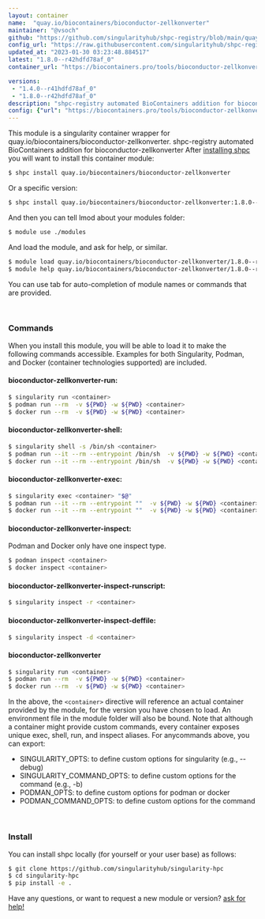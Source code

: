 ```yaml
---
layout: container
name:  "quay.io/biocontainers/bioconductor-zellkonverter"
maintainer: "@vsoch"
github: "https://github.com/singularityhub/shpc-registry/blob/main/quay.io/biocontainers/bioconductor-zellkonverter/container.yaml"
config_url: "https://raw.githubusercontent.com/singularityhub/shpc-registry/main/quay.io/biocontainers/bioconductor-zellkonverter/container.yaml"
updated_at: "2023-01-30 03:23:48.884517"
latest: "1.8.0--r42hdfd78af_0"
container_url: "https://biocontainers.pro/tools/bioconductor-zellkonverter"

versions:
 - "1.4.0--r41hdfd78af_0"
 - "1.8.0--r42hdfd78af_0"
description: "shpc-registry automated BioContainers addition for bioconductor-zellkonverter"
config: {"url": "https://biocontainers.pro/tools/bioconductor-zellkonverter", "maintainer": "@vsoch", "description": "shpc-registry automated BioContainers addition for bioconductor-zellkonverter", "latest": {"1.8.0--r42hdfd78af_0": "sha256:87ae0f4521990faebc0d9c35d78b965612224b8a7315a36b5039f5ae846d5cf7"}, "tags": {"1.4.0--r41hdfd78af_0": "sha256:3e2864fd74b6299c5b04b9fada95caeee13b8dba6169096e41f7500d966e44b0", "1.8.0--r42hdfd78af_0": "sha256:87ae0f4521990faebc0d9c35d78b965612224b8a7315a36b5039f5ae846d5cf7"}, "docker": "quay.io/biocontainers/bioconductor-zellkonverter"}
---
```


This module is a singularity container wrapper for quay.io/biocontainers/bioconductor-zellkonverter.
shpc-registry automated BioContainers addition for bioconductor-zellkonverter
After [installing shpc](#install) you will want to install this container module:


```bash
$ shpc install quay.io/biocontainers/bioconductor-zellkonverter
```

Or a specific version:

```bash
$ shpc install quay.io/biocontainers/bioconductor-zellkonverter:1.8.0--r42hdfd78af_0
```

And then you can tell lmod about your modules folder:

```bash
$ module use ./modules
```

And load the module, and ask for help, or similar.

```bash
$ module load quay.io/biocontainers/bioconductor-zellkonverter/1.8.0--r42hdfd78af_0
$ module help quay.io/biocontainers/bioconductor-zellkonverter/1.8.0--r42hdfd78af_0
```

You can use tab for auto-completion of module names or commands that are provided.

<br>

### Commands

When you install this module, you will be able to load it to make the following commands accessible.
Examples for both Singularity, Podman, and Docker (container technologies supported) are included.

#### bioconductor-zellkonverter-run:

```bash
$ singularity run <container>
$ podman run --rm  -v ${PWD} -w ${PWD} <container>
$ docker run --rm  -v ${PWD} -w ${PWD} <container>
```

#### bioconductor-zellkonverter-shell:

```bash
$ singularity shell -s /bin/sh <container>
$ podman run --it --rm --entrypoint /bin/sh  -v ${PWD} -w ${PWD} <container>
$ docker run --it --rm --entrypoint /bin/sh  -v ${PWD} -w ${PWD} <container>
```

#### bioconductor-zellkonverter-exec:

```bash
$ singularity exec <container> "$@"
$ podman run --it --rm --entrypoint ""  -v ${PWD} -w ${PWD} <container> "$@"
$ docker run --it --rm --entrypoint ""  -v ${PWD} -w ${PWD} <container> "$@"
```

#### bioconductor-zellkonverter-inspect:

Podman and Docker only have one inspect type.

```bash
$ podman inspect <container>
$ docker inspect <container>
```

#### bioconductor-zellkonverter-inspect-runscript:

```bash
$ singularity inspect -r <container>
```

#### bioconductor-zellkonverter-inspect-deffile:

```bash
$ singularity inspect -d <container>
```



#### bioconductor-zellkonverter

```bash
$ singularity run <container>
$ podman run --rm  -v ${PWD} -w ${PWD} <container>
$ docker run --rm  -v ${PWD} -w ${PWD} <container>
```


In the above, the `<container>` directive will reference an actual container provided
by the module, for the version you have chosen to load. An environment file in the
module folder will also be bound. Note that although a container
might provide custom commands, every container exposes unique exec, shell, run, and
inspect aliases. For anycommands above, you can export:

 - SINGULARITY_OPTS: to define custom options for singularity (e.g., --debug)
 - SINGULARITY_COMMAND_OPTS: to define custom options for the command (e.g., -b)
 - PODMAN_OPTS: to define custom options for podman or docker
 - PODMAN_COMMAND_OPTS: to define custom options for the command

<br>

### Install

You can install shpc locally (for yourself or your user base) as follows:

```bash
$ git clone https://github.com/singularityhub/singularity-hpc
$ cd singularity-hpc
$ pip install -e .
```

Have any questions, or want to request a new module or version? [ask for help!](https://github.com/singularityhub/singularity-hpc/issues)